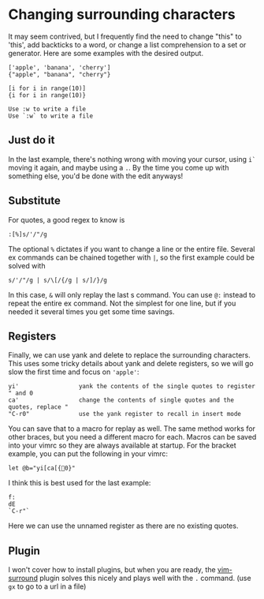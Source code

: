# Changing surrounding characters

It may seem contrived, but I frequently find the need to change "this" to 'this',
add backticks to a word, or change a list comprehension to a set or generator.
Here are some examples with the desired output.
```
['apple', 'banana', 'cherry']
{"apple", "banana", "cherry"}

[i for i in range(10)]
{i for i in range(10)}

Use :w to write a file
Use `:w` to write a file
```

## Just do it
In the last example, there's nothing wrong with moving your cursor, using ``i` ``
moving it again, and maybe using a `.`.  By the time you come up with something
else, you'd be done with the edit anyways!

## Substitute
For quotes, a good regex to know is
```
:[%]s/'/"/g
```
The optional `%` dictates if you want to change a line or the entire file.
Several ex commands can be chained together with `|`, so the first example could
be solved with
```
s/'/"/g | s/\[/{/g | s/]/}/g
```
In this case, `&` will only replay the last s command.  You can use `@:` instead
to repeat the entire ex command.  Not the simplest for one line, but if you
needed it several times you get some time savings.

## Registers
Finally, we can use yank and delete to replace the surrounding characters.
This uses some tricky details about yank and delete registers, so we will go
slow the first time and focus on `'apple'`:
```
yi'                 yank the contents of the single quotes to register " and 0
ca'                 change the contents of single quotes and the quotes, replace "
"C-r0"              use the yank register to recall in insert mode
```
You can save that to a macro for replay as well.  The same method works for other
braces, but you need a different macro for each.
Macros can be saved into your vimrc so they are always available at startup.
For the bracket example, you can put the following in your vimrc:
```
let @b="yi[ca[{0}"
```
I think this is best used for the last example:
```
f:
dE
`C-r"`
```
Here we can use the unnamed register as there are no existing quotes.

## Plugin
I won't cover how to install plugins, but when you are ready, the
[vim-surround](https://github.com/tpope/vim-surround) plugin solves this nicely
and plays well with the `.` command. (use `gx` to go to a url in a file)
